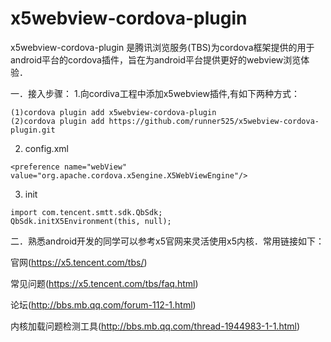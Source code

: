  # x5webview-cordova-plugin
x5webview-cordova-plugin 是腾讯浏览服务(TBS)为cordova框架提供的用于android平台的cordova插件，旨在为android平台提供更好的webview浏览体验．

一．接入步骤：
1.向cordiva工程中添加x5webview插件,有如下两种方式：
```
(1)cordova plugin add x5webview-cordova-plugin
(2)cordova plugin add https://github.com/runner525/x5webview-cordova-plugin.git

```

2. config.xml
```
<preference name="webView" value="org.apache.cordova.x5engine.X5WebViewEngine"/>
```

3. init
```
import com.tencent.smtt.sdk.QbSdk;
QbSdk.initX5Environment(this, null);
```

二．熟悉android开发的同学可以参考x5官网来灵活使用x5内核．常用链接如下：

官网(https://x5.tencent.com/tbs/)

常见问题(https://x5.tencent.com/tbs/faq.html)

论坛(http://bbs.mb.qq.com/forum-112-1.html)

内核加载问题检测工具(http://bbs.mb.qq.com/thread-1944983-1-1.html)

